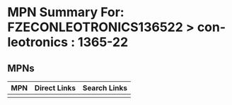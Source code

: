 



# MPN Summary For: FZECONLEOTRONICS136522 > con-leotronics : 1365-22

## MPNs
  

|MPN|Direct Links|Search Links|
| :--- | :--- | :--- |
||||
